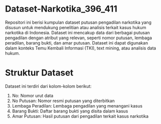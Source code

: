 # Dataset-Narkotika_396_411
Repositori ini berisi kumpulan dataset putusan pengadilan narkotika yang disusun untuk mendukung penelitian atau analisis terkait kasus hukum narkotika di Indonesia. Dataset ini mencakup data dari berbagai putusan pengadilan dengan atribut yang relevan, seperti nomor putusan, lembaga peradilan, barang bukti, dan amar putusan. Dataset ini dapat digunakan dalam konteks Temu Kembali Informasi (TKI), text mining, atau analisis data hukum.

# Struktur Dataset
Dataset ini terdiri dari kolom-kolom berikut:
1. No: Nomor urut data
2. No Putusan: Nomor resmi putusan yang diterbitkan
3. Lembaga Peradilan: Lembaga pengadilan yang menangani kasus
4. Barang Bukti: Daftar barang bukti yang disita dalam kasus
5. Amar Putusan: Hasil putusan dari pengadilan terkait kasus narkotika
